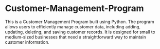 # Customer-Management-Program
This is a Customer Management Program built using Python. The program allows users to efficiently manage customer data, including adding, updating, deleting, and saving customer records. It is designed for small to medium-sized businesses that need a straightforward way to maintain customer information.
